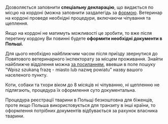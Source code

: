 
Дозволяється заповнити **спеціальну декларацію**, що видається по місцю на кордоні (можна заповнити заздалегідь за [формою](https://poland-consult.com/wp-content/uploads/2022/03/Wniosek-zhivotnye-ukr-angl.pdf). Ветеринар на кордоні проведе необхідні процедури, включаючи чіпування та щеплення.

Якщо на кордоні не матимуть можливості це зробити, то вже після перетину кордону Ви повинні будете **оформити необхідні документи в Польші.**

Для цього необхідно найближчим часом після приїзду звернутися до Повятового ветеринарного інспекторату за місцем проживання. Знайти найближче відділення можна [за посиланням](https://pasze.wetgiw.gov.pl/piw/demo/), ввевши в поле пошуку "Wpisz szukaną frazę - miasto lub nazwę powiatu" назву вашого населеного пункту.

Коти, собаки та тхори віком до 8 місяців ні чіпуванню, ні щепленню не підлягають, процедура їх оформлення суто документальна.

<section type="warning" title="Зверніть увагу">

Процедура реєстрації тварини в Польщі безкоштовна для біженців, проте якщо Польша використовується для транзиту в інші країни, то оформлення потрібних документів відбувається за рахунок власника тварини.
</section>
